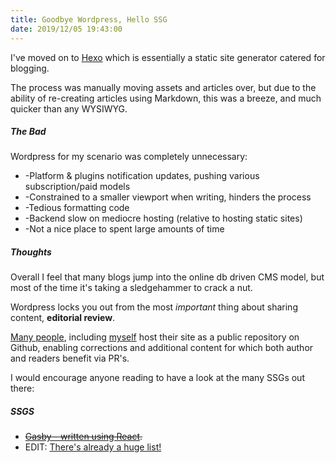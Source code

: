 ```yaml
---
title: Goodbye Wordpress, Hello SSG
date: 2019/12/05 19:43:00
---
```



I've moved on to [Hexo](https://github.com/hexojs/hexo) which is essentially a static site generator catered for blogging.

The process was manually moving assets and articles over, but due to the ability of re-creating articles using Markdown, this was a breeze, and much quicker than any WYSIWYG.

##### The Bad

Wordpress for my scenario was completely unnecessary:

* -Platform & plugins notification updates, pushing various subscription/paid models
* -Constrained to a smaller viewport when writing, hinders the process
* -Tedious formatting code
* -Backend slow on mediocre hosting (relative to hosting static sites)
* -Not a nice place to spent large amounts of time

##### Thoughts

Overall I feel that many blogs jump into the online db driven CMS model, but most of the time it's taking a sledgehammer to crack a nut.

Wordpress locks you out from the most *important* thing about sharing content, **editorial review**.

[Many people](https://github.com/gaearon/overreacted.io), including [myself](https://github.com/BobNudd/Ash-Blog) host their site as a public repository on Github, enabling corrections and additional content for which both author and readers benefit via PR's. 

I would encourage anyone reading to have a look at the many SSGs out there:

##### SSGS

* ~~[Gasby - written using React](https://github.com/gatsbyjs/gatsby).~~
* EDIT: [There's already a huge list!](https://github.com/myles/awesome-static-generators)

